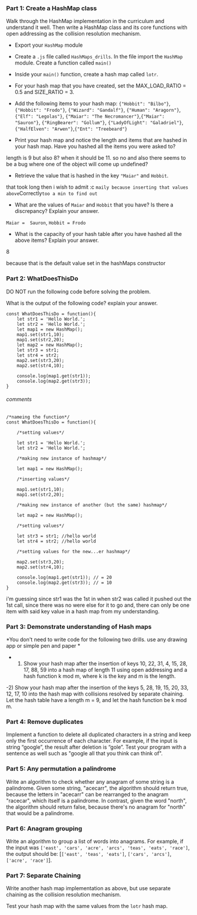 ### Part 1: Create a HashMap class
Walk through the HashMap implementation in the curriculum and understand it well. Then write a HashMap class and its core functions with open addressing as the collision resolution mechanism.


- Export your `HashMap` module

- Create a `.js` file called `HashMaps_drills`. In the file import the `HashMap` module. Create a function called `main()`

- Inside your `main()` function, create a hash map called `lotr`.

- For your hash map that you have created, set the MAX_LOAD_RATIO = 0.5 and SIZE_RATIO = 3.

- Add the following items to your hash map: `{"Hobbit": "Bilbo"}`, `{"Hobbit": "Frodo"}`, `{"Wizard": "Gandalf"}`, `{"Human": "Aragorn"}`, `{"Elf": "Legolas"}`, `{"Maiar": "The Necromancer"}`,`{"Maiar": "Sauron"}`, `{"RingBearer": "Gollum"}`, `{"LadyOfLight": "Galadriel"}`, `{"HalfElven": "Arwen"}`,`{"Ent": "Treebeard"}`

- Print your hash map and notice the length and items that are hashed in your hash map. Have you hashed all the items you were asked to?

length is 9 but also 8? when it should be 11. 
so no and also there seems to be a bug where one of the object will come up undefined? 

- Retrieve the value that is hashed in the key `"Maiar"` and `Hobbit`.

that took long then i wish to admit  :c 
`maily because inserting that values above`Correctly`too a min to find out`

- What are the values of `Maiar` and `Hobbit` that you have? Is there a discrepancy? Explain your answer.

`Maiar =  Sauron`,
`Hobbit = Frodo`

- What is the capacity of your hash table after you have hashed all the above items? Explain your answer.

8 

because that is the default value set in the hashMaps constructor 



### Part 2: WhatDoesThisDo
DO NOT run the following code before solving the problem.

What is the output of the following code? explain your answer.
```
const WhatDoesThisDo = function(){
    let str1 = 'Hello World.';
    let str2 = 'Hello World.';
    let map1 = new HashMap();
    map1.set(str1,10);
    map1.set(str2,20);
    let map2 = new HashMap();
    let str3 = str1;
    let str4 = str2;
    map2.set(str3,20);
    map2.set(str4,10);

    console.log(map1.get(str1));
    console.log(map2.get(str3));
}
```
###### comments
```
/*nameing the function*/
const WhatDoesThisDo = function(){

    /*setting values*/

    let str1 = 'Hello World.';
    let str2 = 'Hello World.';

    /*making new instance of hashmap*/

    let map1 = new HashMap();

    /*inserting values*/

    map1.set(str1,10);
    map1.set(str2,20);

    /*making new instance of another (but the same) hashmap*/

    let map2 = new HashMap();

    /*setting values*/

    let str3 = str1; //hello world
    let str4 = str2; //hello world

    /*setting values for the new...er hashmap*/

    map2.set(str3,20);
    map2.set(str4,10);

    console.log(map1.get(str1)); // = 20
    console.log(map2.get(str3)); // = 10
}

```
i'm guessing since str1 was the 1st in
when str2 was called it pushed out the 1st call, since there was no were else  for it to go and, there can only be one item with said key value in a hash map from my understanding. 



### Part 3: Demonstrate understanding of Hash maps
*You don't need to write code for the following two drills. use any drawing app or simple pen and paper *

- 1) Show your hash map after the insertion of keys 10, 22, 31, 4, 15, 28, 17, 88, 59 into a hash map of length 11 using open addressing and a hash function k mod m, where k is the key and m is the length.

 -2) Show your hash map after the insertion of the keys 5, 28, 19, 15, 20, 33, 12, 17, 10 into the hash map with collisions resolved by separate chaining. Let the hash table have a length m = 9, and let the hash function be k mod m.

### Part 4: Remove duplicates
Implement a function to delete all duplicated characters in a string and keep only the first occurrence of each character. For example, if the input is string “google”, the result after deletion is “gole”. Test your program with a sentence as well such as "google all that you think can think of".

### Part 5: Any permutation a palindrome
Write an algorithm to check whether any anagram of some string is a palindrome. Given some string, "acecarr", the algorithm should return true, because the letters in "acecarr" can be rearranged to the anagram "racecar", which itself is a palindrome. In contrast, given the word "north", the algorithm should return false, because there's no anagram for "north" that would be a palindrome.

### Part 6: Anagram grouping
Write an algorithm to group a list of words into anagrams. For example, if the input was `['east', 'cars', 'acre', 'arcs', 'teas', 'eats', 'race']`, the output should be: [`['east', 'teas', 'eats']`, `['cars', 'arcs']`, `['acre', 'race']`].

### Part 7: Separate Chaining
Write another hash map implementation as above, but use separate chaining as the collision resolution mechanism.

Test your hash map with the same values from the `lotr` hash map.